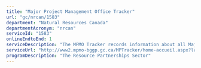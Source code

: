 ```yaml
---
title: "Major Project Management Office Tracker"
url: "gc/nrcan/1583"
department: "Natural Resources Canada"
departmentAcronym: "nrcan"
serviceId: "1583"
onlineEndtoEnd: 1
serviceDescription: "The MPMO Tracker records information about all Major Projects Management Office (MPMO) projects at various stages in the review process, including those that are currently undergoing a regulatory review and those that have completed a review."
serviceUrl: "http://www2.mpmo-bggp.gc.ca/MPTracker/home-accueil.aspx?lang=en"
programDescription: "The Resource Partnerships Sector"
---
```

